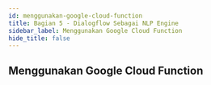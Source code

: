 ```yaml
---
id: menggunakan-google-cloud-function
title: Bagian 5 - Dialogflow Sebagai NLP Engine
sidebar_label: Menggunakan Google Cloud Function
hide_title: false
---
```

## Menggunakan Google Cloud Function
